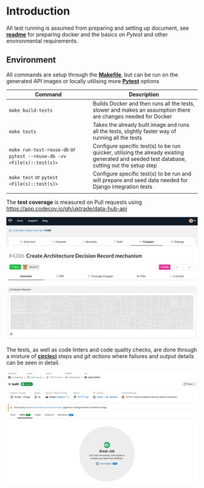 # Introduction

All test running is assumed from preparing and setting up document, see [**readme**](../README.md) for preparing docker and the basics on *Pytest* and other environmental requirements. 

## Environment

All commands are setup through the [**Makefile**](https://opensource.com/article/18/8/what-how-makefile), but can be run on the generated API images or locally utilising more **[Pytest](https://cheatography.com/nanditha/cheat-sheets/pytest/)** options

| Command                                                      | Description                                                  |
| ------------------------------------------------------------ | ------------------------------------------------------------ |
| `make build-tests`                                           | Builds Docker and then runs all the tests, slower and makes an assumption there are changes needed for Docker |
| `make tests`                                                 | Takes the already built image and runs all the tests, slightly faster way of running all the tests |
| `make run-test-reuse-db` or `pytest --reuse-db -vv <File(s)::test(s)>` | Configure specific test(s) to be run quicker, utilising the already  existing generated and seeded test database, cutting out the setup step |
| `make test` or `pytest <File(s)::test(s)>`                   | Configure specific test(s) to be run and will prepare and seed data needed for Django integration tests |
|                                                              |                                                              |

The **test coverage** is measured on Pull requests using https://app.codecov.io/gh/uktrade/data-hub-api

![App.codecov.io](../docs/code-coverage.png)

The tests, as well as code linters and code quality checks, are done through a mixture of [**circleci**](https://app.circleci.com/pipelines/github/uktrade/data-hub-api) steps and *git actions* where failures and output details can be seen in detail. 

![CircleCI](../docs/circleci.png)
